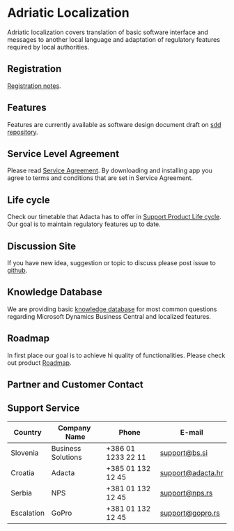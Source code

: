 # Adriatic Localization

Adriatic localization covers translation of basic software interface and messages to another local language and adaptation of regulatory features required by local authorities.

## Registration

[Registration notes](Registration.md).

## Features

Features are currently available as software design document draft on [sdd repository](https://github.com/AdriaticOrg/sdd).

## Service Level Agreement

Please read [Service Agreement](ServiceAgreement.md). By downloading and installing app you agree to terms and conditions that are set in Service Agreement. 

## Life cycle

Check our timetable that Adacta has to offer in [Support Product Life cycle](SupportProductLifeCycle.md). Our goal is to maintain regulatory features up to date.

## Discussion Site

If you have new idea, suggestion or topic to discuss please post issue to [github](https://github.com/AdriaticOrg/app/issues).

## Knowledge Database

We are providing basic [knowledge database](https://github.com/AdriaticOrg/app/issues) for most common questions regarding Microsoft Dynamics Business Central and localized features.  

## Roadmap

In first place our goal is to achieve hi quality of functionalities. Please check out product [Roadmap](Roadmap.md).

## Partner and Customer Contact

## Support Service

Country|Company ​Name|​Phone|​E-mail
-------|------------|-----|------
Slovenia|Business Solutions|+386 01 1233 22 11|support@bs.si
Croatia|Adacta|+385 01 132 12 45|support@adacta.hr
Serbia|NPS|+381 01 132 12 45|support@nps.rs
Escalation|GoPro|+381 01 132 12 45|support@gopro.rs
